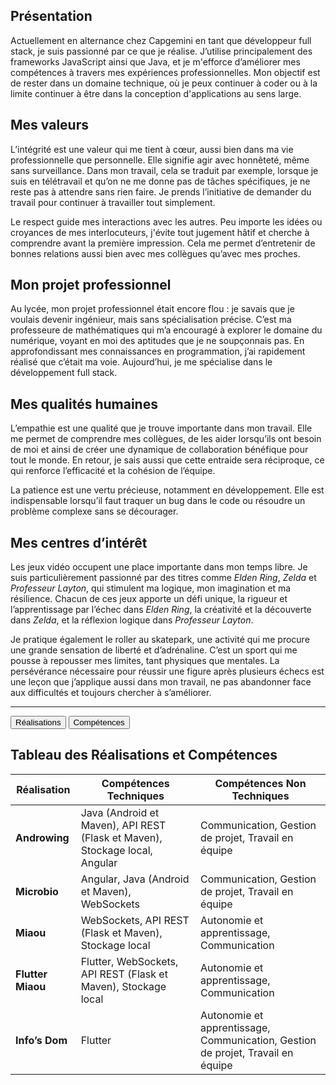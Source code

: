 ## Présentation

Actuellement en alternance chez Capgemini en tant que développeur full stack, je suis passionné par ce que je réalise. J’utilise principalement des frameworks JavaScript ainsi que Java, et je m'efforce d’améliorer mes compétences à travers mes expériences professionnelles. Mon objectif est de rester dans un domaine technique, où je peux continuer à coder ou à la limite continuer à être dans la conception d'applications au sens  large.


## Mes valeurs

L’intégrité est une valeur qui me tient à cœur, aussi bien dans ma vie professionnelle que personnelle. Elle signifie agir avec honnêteté, même sans surveillance. Dans mon travail, cela se traduit par exemple, lorsque je suis en télétravail et qu’on ne me donne pas de tâches spécifiques, je ne reste pas à attendre sans rien faire. Je prends l’initiative de demander du travail pour continuer à travailler tout simplement.

Le respect guide mes interactions avec les autres. Peu importe les idées ou croyances de mes interlocuteurs, j'évite tout jugement hâtif et cherche à comprendre avant la première impression. Cela me permet d’entretenir de bonnes relations aussi bien avec mes collègues qu’avec mes proches.


## Mon projet professionnel

Au lycée, mon projet professionnel était encore flou : je savais que je voulais devenir ingénieur, mais sans spécialisation précise. C’est ma professeure de mathématiques qui m’a encouragé à explorer le domaine du numérique, voyant en moi des aptitudes que je ne soupçonnais pas. En approfondissant mes connaissances en programmation, j’ai rapidement réalisé que c’était ma voie. Aujourd’hui, je me spécialise dans le développement full stack.


## Mes qualités humaines

L’empathie est une qualité que je trouve importante dans mon travail. Elle me permet de comprendre mes collègues, de les aider lorsqu’ils ont besoin de moi et ainsi de créer une dynamique de collaboration bénéfique pour tout le monde. En retour, je sais aussi que cette entraide sera réciproque, ce qui renforce l’efficacité et la cohésion de l’équipe.

La patience est une vertu précieuse, notamment en développement. Elle est indispensable lorsqu’il faut traquer un bug dans le code ou résoudre un problème complexe sans se décourager.


## Mes centres d’intérêt

Les jeux vidéo occupent une place importante dans mon temps libre. Je suis particulièrement passionné par des titres comme *Elden Ring*, *Zelda* et *Professeur Layton*, qui stimulent ma logique, mon imagination et ma résilience. Chacun de ces jeux apporte un défi unique, la rigueur et l’apprentissage par l’échec dans *Elden Ring*, la créativité et la découverte dans *Zelda*, et la réflexion logique dans *Professeur Layton*.

Je pratique également le roller au skatepark, une activité qui me procure une grande sensation de liberté et d’adrénaline. C’est un sport qui me pousse à repousser mes limites, tant physiques que mentales. La persévérance nécessaire pour réussir une figure après plusieurs échecs est une leçon que j’applique aussi dans mon travail, ne pas abandonner face aux difficultés et toujours chercher à s’améliorer.

---

<script>
  import { Button } from 'flowbite-svelte';
</script>

<Button pill href="/skills/" color="blue">Réalisations</Button>
<Button pill href="/project/" color="blue">Compétences</Button>

## Tableau des Réalisations et Compétences

| Réalisation      | Compétences Techniques | Compétences Non Techniques |
|------------------|------------------------|----------------------------|
| **Androwing**    | Java (Android et Maven), API REST (Flask et Maven), Stockage local, Angular | Communication, Gestion de projet, Travail en équipe |
| **Microbio**     | Angular, Java (Android et Maven), WebSockets | Communication, Gestion de projet, Travail en équipe |
| **Miaou**        | WebSockets, API REST (Flask et Maven), Stockage local | Autonomie et apprentissage, Communication |
| **Flutter Miaou**| Flutter, WebSockets, API REST (Flask et Maven), Stockage local | Autonomie et apprentissage, Communication |
| **Info’s Dom**   | Flutter | Autonomie et apprentissage, Communication, Gestion de projet, Travail en équipe |



